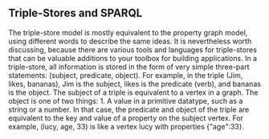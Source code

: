 ## Triple-Stores and SPARQL 
The triple-store model is mostly equivalent to the property graph model, using different words to
describe the same ideas. It is nevertheless worth discussing, because there are various tools and
languages for triple-stores that can be valuable additions to your toolbox for building
applications. 
In a triple-store, all information is stored in the form of very simple three-part statements:
(subject, predicate, object). For example, in the triple (Jim, likes, bananas), Jim is
the subject, likes is the predicate (verb), and bananas is the object. The subject of a triple is equivalent to a vertex in a graph. The object is one of two things: 1.  A value in a primitive datatype, such as a string or a number. In that case,
the predicate and object of the triple are equivalent to the key and value of a property on the
subject vertex. For example, (lucy, age, 33) is like a vertex lucy with properties
{"age":33}.